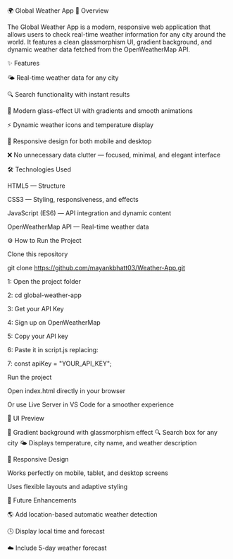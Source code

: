 🌍 Global Weather App
🧭 Overview

The Global Weather App is a modern, responsive web application that allows users to check real-time weather information for any city around the world.
It features a clean glassmorphism UI, gradient background, and dynamic weather data fetched from the OpenWeatherMap API.

✨ Features

🌤️ Real-time weather data for any city

🔍 Search functionality with instant results

💎 Modern glass-effect UI with gradients and smooth animations

⚡ Dynamic weather icons and temperature display

📱 Responsive design for both mobile and desktop

❌ No unnecessary data clutter — focused, minimal, and elegant interface

🛠️ Technologies Used

HTML5 — Structure

CSS3 — Styling, responsiveness, and effects

JavaScript (ES6) — API integration and dynamic content

OpenWeatherMap API — Real-time weather data

⚙️ How to Run the Project

Clone this repository

  git clone https://github.com/mayankbhatt03/Weather-App.git


1: Open the project folder

2: cd global-weather-app


3: Get your API Key

4: Sign up on OpenWeatherMap

5: Copy your API key

6: Paste it in script.js replacing:

7: const apiKey = "YOUR_API_KEY";


Run the project

  Open index.html directly in your browser

  Or use Live Server in VS Code for a smoother experience

📸 UI Preview

🌈 Gradient background with glassmorphism effect
🔍 Search box for any city
🌤️ Displays temperature, city name, and weather description

📱 Responsive Design

Works perfectly on mobile, tablet, and desktop screens

Uses flexible layouts and adaptive styling

🚀 Future Enhancements

🌎 Add location-based automatic weather detection

🕓 Display local time and forecast

☁️ Include 5-day weather forecast
